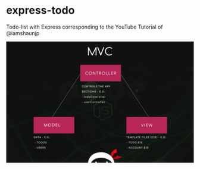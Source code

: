 # express-todo

Todo-list with Express corresponding to the YouTube Tutorial of @iamshaunjp

![Alt text](https://github.com/silvestrevivo/express-todo/blob/master/public/assets/todo.jpg "mvc scheme")
